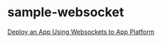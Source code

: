 # sample-websocket

[Deploy an App Using Websockets to App Platform](https://docs.digitalocean.com/tutorials/app-deploy-websockets/)
